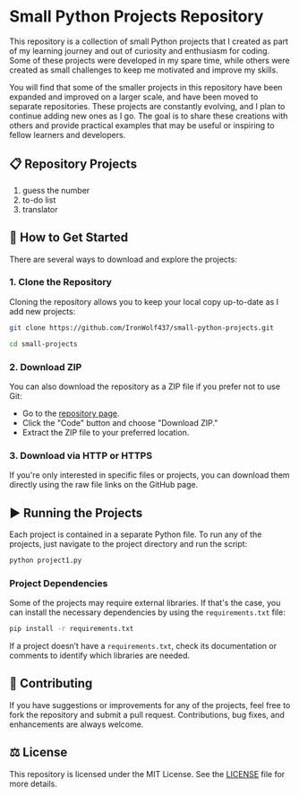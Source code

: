 # Small Python Projects Repository
This repository is a collection of small Python projects that I created as part of my learning journey and out of curiosity and enthusiasm for coding. Some of these projects were developed in my spare time, while others were created as small challenges to keep me motivated and improve my skills.

You will find that some of the smaller projects in this repository have been expanded and improved on a larger scale, and have been moved to separate repositories. These projects are constantly evolving, and I plan to continue adding new ones as I go. The goal is to share these creations with others and provide practical examples that may be useful or inspiring to fellow learners and developers.

## 📋 Repository Projects
1. guess the number
2. to-do list
3. translator

## 🚀 How to Get Started

There are several ways to download and explore the projects:

### 1. **Clone the Repository**

Cloning the repository allows you to keep your local copy up-to-date as I add new projects:

```bash
git clone https://github.com/IronWolf437/small-python-projects.git
```
```bash
cd small-projects
```
### 2. **Download ZIP**

You can also download the repository as a ZIP file if you prefer not to use Git:

- Go to the [repository page](https://github.com/IronWolf437/small-python-projects).
- Click the "Code" button and choose "Download ZIP."
- Extract the ZIP file to your preferred location.

### 3. **Download via HTTP or HTTPS**

If you're only interested in specific files or projects, you can download them directly using the raw file links on the GitHub page.

## ▶️ Running the Projects

Each project is contained in a separate Python file. To run any of the projects, just navigate to the project directory and run the script:

```bash
python project1.py
```

### Project Dependencies

Some of the projects may require external libraries. If that's the case, you can install the necessary dependencies by using the `requirements.txt` file:

```bash
pip install -r requirements.txt
```

If a project doesn’t have a `requirements.txt`, check its documentation or comments to identify which libraries are needed.

## 🤝 Contributing

If you have suggestions or improvements for any of the projects, feel free to fork the repository and submit a pull request. Contributions, bug fixes, and enhancements are always welcome.

## ⚖️ License

This repository is licensed under the MIT License. See the [LICENSE](https://github.com/IronWolf437/small-python-projects?tab=MIT-1-ov-file) file for more details.
